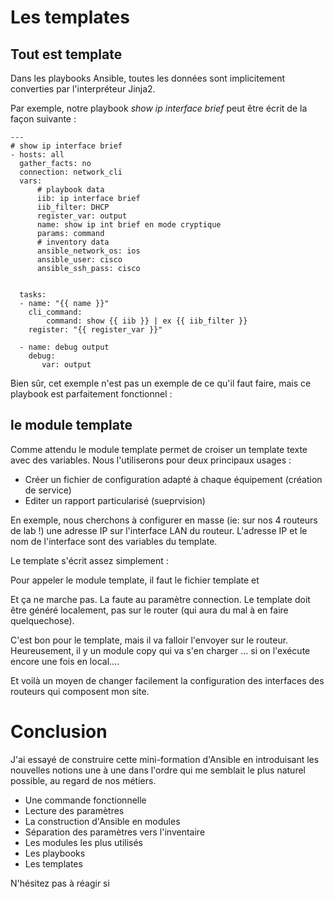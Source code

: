 
# Les templates



## Tout est template
Dans les playbooks Ansible, toutes les données sont  implicitement  converties par l'interpréteur Jinja2.

Par exemple, notre playbook *show ip interface brief* peut être écrit de la façon suivante :

    ---
    # show ip interface brief
    - hosts: all
      gather_facts: no
      connection: network_cli
      vars:
          # playbook data
          iib: ip interface brief
          iib_filter: DHCP
          register_var: output
          name: show ip int brief en mode cryptique
          params: command
          # inventory data
          ansible_network_os: ios
          ansible_user: cisco
          ansible_ssh_pass: cisco
    
    
      tasks:
      - name: "{{ name }}"
        cli_command:
            command: show {{ iib }} | ex {{ iib_filter }}
        register: "{{ register_var }}"
    
      - name: debug output
        debug:
           var: output


Bien sûr, cet exemple n'est pas un exemple de ce qu'il faut faire, mais ce playbook est parfaitement fonctionnel :



## le module template

Comme attendu le module template permet de croiser un template texte avec des variables. Nous l'utiliserons pour deux principaux usages  :

 - Créer un fichier de configuration adapté à chaque équipement (création de service)
 - Editer un rapport particularisé (sueprvision)

En exemple, nous cherchons à configurer en masse (ie: sur nos 4 routeurs de lab !) une adresse IP sur l'interface  LAN du routeur.
L'adresse IP et le nom de l'interface sont des variables du template.

Le template s'écrit assez simplement :



Pour appeler le module template, il faut le fichier template et 


Et ça ne marche pas. La faute au paramètre connection. Le template doit être généré localement, pas sur le router (qui aura du mal à en faire quelquechose). 


C'est bon pour le template, mais il va falloir l'envoyer sur le routeur. Heureusement, il y un module copy qui va s'en charger ... si on l'exécute encore une fois en local....


Et voilà un moyen de changer facilement la configuration des interfaces des routeurs qui composent mon site.



# Conclusion

J'ai essayé de construire cette mini-formation d'Ansible en introduisant les nouvelles notions une à une dans l'ordre qui me semblait le plus naturel possible, au  regard de nos métiers.

 - Une commande fonctionnelle
 - Lecture des paramètres
 - La construction d'Ansible en modules
 - Séparation des paramètres vers l'inventaire
 - Les modules les plus utilisés
 - Les playbooks
 - Les templates

N'hésitez pas à réagir si 
<!--stackedit_data:
eyJoaXN0b3J5IjpbLTE3MDM1MTUxMzgsLTg3MjAxMzA4MywtMT
M5ODM5MTQyLDEzOTQ2NDUwMjgsNDQ2MzgwMTExXX0=
-->